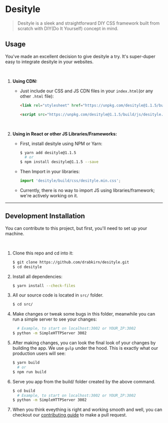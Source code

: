 # Desityle

> Desityle is a sleek and straightforward DIY CSS framework built from scratch with DIY(Do It Yourself) concept in mind.



<span id="desityle-usage"></span>

## Usage
You've made an excellent decision to give desityle a try. It's super-duper easy to integrate desityle in your websites.

<br />

1. **Using CDN:**
    - Just include our CSS and JS CDN files in your `index.html`(or any other `.html` file):
        
        ```html
        <link rel="stylesheet" href="https://unpkg.com/desityle@1.1.5/build/css/desityle.min.css" />

        <script src="https://unpkg.com/desityle@1.1.5/build/js/desityle.min.js"></script>
        ```
<br />

2. **Using in React or other JS Libraries/Frameworks:**
    - First, install desityle using NPM or Yarn:
      
        ```bash
        $ yarn add desityle@1.1.5
          # or
        $ npm install desityle@1.1.5 --save
        ```
    - Then Import in your libraries:

        ```javascript
        import 'desityle/build/css/desityle.min.css';
        ```
    - Currently, there is no way to import JS using libraries/framework; we're actively working on it.



<hr class="hr-center" />



<span id="desityle-di"></span>

## Development Installation
You can contribute to this project, but first, you'll need to set up your machine.

<br />

1. Clone this repo and cd into it:
    
    ```bash
    $ git clone https://github.com/drabkirn/desityle.git
    $ cd desityle
    ```
2. Install all dependencies:

    ```bash
    $ yarn install --check-files
    ```

3. All our source code is located in `src/` folder.

    ```bash
    $ cd src/
    ```

4. Make changes or tweak some bugs in this folder, meanwhile you can run a simple server to see your changes:

    ```bash
      # Example, to start on localhost:3002 or YOUR_IP:3002
    $ python -m SimpleHTTPServer 3002
    ```

5. After making changes, you can look the final look of your changes by building the app. We use `gulp` under the hood. This is exactly what our production users will see:

    ```bash
    $ yarn build
      # or
    $ npm run build
    ```

6. Serve you app from the build/ folder created by the above command.

    ```bash
    $ cd build
      # Example, to start on localhost:3002 or YOUR_IP:3002
    $ python -m SimpleHTTPServer 3002
    ```

7. When you think eveything is right and working smooth and well, you can checkout our [contributing guide](https://github.com/drabkirn/desityle/blob/master/CONTRIBUTING.md#contributing-to-drabkirn-desityle) to make a pull request.